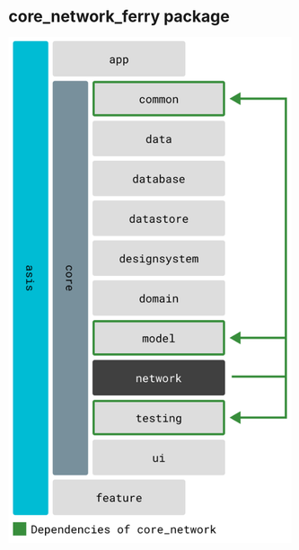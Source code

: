 # core_network_ferry package

![Dependency graph](../../docs/images/graphs/dep_graph_core_network.svg)
